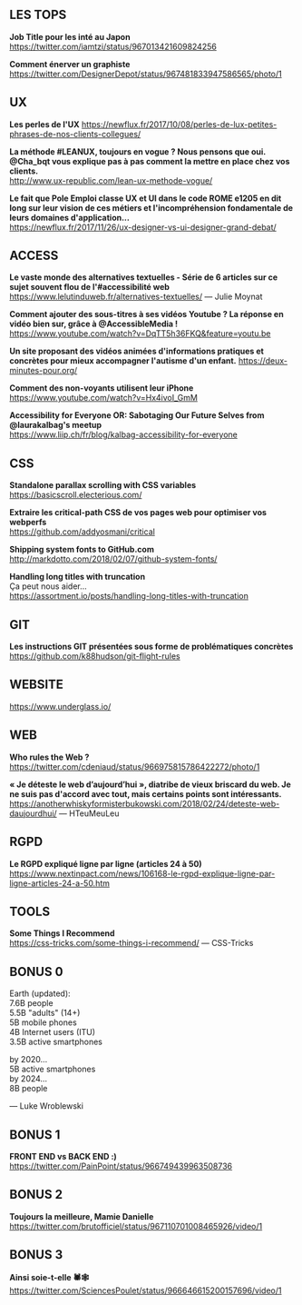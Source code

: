 ## LES TOPS

**Job Title pour les inté au Japon**  
https://twitter.com/iamtzi/status/967013421609824256

**Comment énerver un graphiste**  
https://twitter.com/DesignerDepot/status/967481833947586565/photo/1


## UX

**Les perles de l'UX**
https://newflux.fr/2017/10/08/perles-de-lux-petites-phrases-de-nos-clients-collegues/

**La méthode #LEANUX, toujours en vogue ? Nous pensons que oui. @Cha_bqt vous explique pas à pas comment la mettre en place chez vos clients.**  
http://www.ux-republic.com/lean-ux-methode-vogue/

**Le fait que Pole Emploi classe UX et UI dans le code ROME e1205 en dit long sur leur vision de ces métiers et l'incompréhension fondamentale de leurs domaines d'application...**  
https://newflux.fr/2017/11/26/ux-designer-vs-ui-designer-grand-debat/


## ACCESS

**Le vaste monde des alternatives textuelles - Série de 6 articles sur ce sujet souvent flou de l'#accessibilité web**  
https://www.lelutinduweb.fr/alternatives-textuelles/ — Julie Moynat

**Comment ajouter des sous-titres à ses vidéos Youtube ? La réponse en vidéo bien sur, grâce à @AccessibleMedia !**  
https://www.youtube.com/watch?v=DqTT5h36FKQ&feature=youtu.be

**Un site proposant des vidéos animées d'informations pratiques et concrètes pour mieux accompagner l'autisme d'un enfant.**  https://deux-minutes-pour.org/

**Comment des non-voyants utilisent leur iPhone**  
https://www.youtube.com/watch?v=Hx4ivoI_GmM

**Accessibility for Everyone OR: Sabotaging Our Future Selves from @laurakalbag's meetup**  
https://www.liip.ch/fr/blog/kalbag-accessibility-for-everyone


## CSS

**Standalone parallax scrolling with CSS variables**  
https://basicscroll.electerious.com/

**Extraire les critical-path CSS de vos pages web pour optimiser vos webperfs**  
https://github.com/addyosmani/critical

**Shipping system fonts to GitHub.com**  
http://markdotto.com/2018/02/07/github-system-fonts/

**Handling long titles with truncation**  
Ça peut nous aider...  
https://assortment.io/posts/handling-long-titles-with-truncation


## GIT 

**Les instructions GIT présentées sous forme de problématiques concrètes**  
https://github.com/k88hudson/git-flight-rules


## WEBSITE

https://www.underglass.io/  


## WEB

**Who rules the Web ?**  
https://twitter.com/cdeniaud/status/966975815786422272/photo/1

**« Je déteste le web d’aujourd’hui », diatribe de vieux briscard du web. Je ne suis pas d'accord avec tout, mais certains points sont intéressants.**  
https://anotherwhiskyformisterbukowski.com/2018/02/24/deteste-web-daujourdhui/  — HTeuMeuLeu  


## RGPD

**Le RGPD expliqué ligne par ligne (articles 24 à 50)**  
https://www.nextinpact.com/news/106168-le-rgpd-explique-ligne-par-ligne-articles-24-a-50.htm


## TOOLS

**Some Things I Recommend**  
https://css-tricks.com/some-things-i-recommend/ — CSS-Tricks



## BONUS 0

Earth (updated):  
7.6B people  
5.5B "adults" (14+)  
5B mobile phones  
4B Internet users (ITU)  
3.5B active smartphones  

by 2020…  
5B active smartphones  
by 2024…   
8B people  
  
— Luke Wroblewski  

## BONUS 1

**FRONT END vs BACK END :)**  
https://twitter.com/PainPoint/status/966749439963508736


## BONUS 2 

**Toujours la meilleure, Mamie Danielle**  
https://twitter.com/brutofficiel/status/967110701008465926/video/1


## BONUS 3 

**Ainsi soie-t-elle 🕷️🕸️**  
https://twitter.com/SciencesPoulet/status/966646615200157696/video/1

